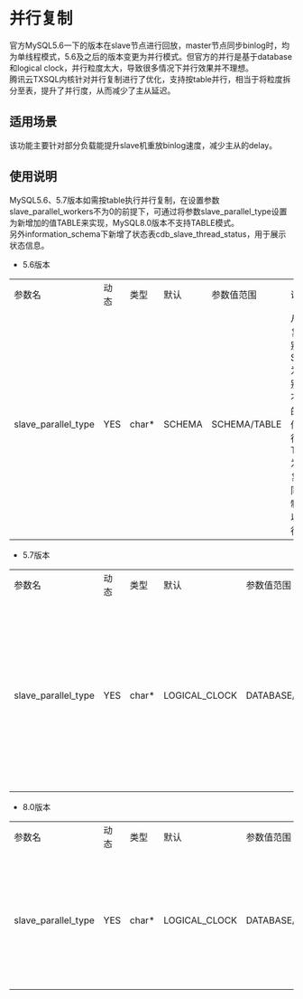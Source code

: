 # 并行复制

官方MySQL5.6一下的版本在slave节点进行回放，master节点同步binlog时，均为单线程模式，5.6及之后的版本变更为并行模式。但官方的并行是基于database和logical clock，并行粒度太大，导致很多情况下并行效果并不理想。  
腾讯云TXSQL内核针对并行复制进行了优化，支持按table并行，相当于将粒度拆分至表，提升了并行度，从而减少了主从延迟。

## 适用场景

该功能主要针对部分负载能提升slave机重放binlog速度，减少主从的delay。

## 使用说明

MySQL5.6、5.7版本如需按table执行并行复制，在设置参数slave_parallel_workers不为0的前提下，可通过将参数slave_parallel_type设置为新增加的值TABLE来实现，MySQL8.0版本不支持TABLE模式。  
另外information_schema下新增了状态表cdb_slave_thread_status，用于展示状态信息。

* 5.6版本

<table><tbody><tr><td>参数名</td><td>动态</td><td>类型</td><td>默认</td><td>参数值范围</td><td>说明</td></tr><tr><td>slave_parallel_type</td><td>YES</td><td>char*</td><td>SCHEMA</td><td>SCHEMA/TABLE</td><td>从机并行复制级别：
SCHEMA 为对象级别复制，不同对象的复制事件可以并行执行。
TABLE 为表级别复制，不同表的复制事件可以并行执行。
</td></tr></tbody></table>

* 5.7版本

<table><tbody><tr><td>参数名</td><td>动态</td><td>类型</td><td>默认</td><td>参数值范围</td><td>说明</td></tr><tr><td>slave_parallel_type</td><td>YES</td><td>char*</td><td>LOGICAL_CLOCK</td><td>DATABASE/TABLE/LOGICAL_CLOCK</td><td>从机并行复制级别：
DATABASE 为库级别的复制，不同数据库的复制事件可并行完成。
TABLE 为表级别复制，不同表的复制事件可以并行执行。
LOGICAL_CLOCK 为逻辑时钟级别复制，在主机上属于相同逻辑时钟的事件可并发执行。
</td></tr></tbody></table>

* 8.0版本

<table><tbody><tr><td>参数名</td><td>动态</td><td>类型</td><td>默认</td><td>参数值范围</td><td>说明</td></tr><tr><td>slave_parallel_type</td><td>YES</td><td>char*</td><td>LOGICAL_CLOCK</td><td>DATABASE/LOGICAL_CLOCK</td><td>从机并行复制级别：
DATABASE 为库级别的复制，不同数据库的复制事件可并行完成。
LOGICAL_CLOCK 为逻辑时钟级别复制，在主机上属于相同逻辑时钟的事件可并发执行。
</td></tr></tbody></table>
